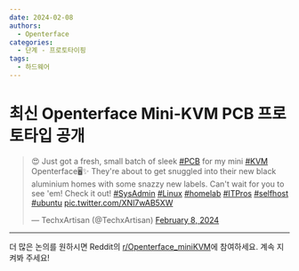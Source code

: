 ```yaml
---
date: 2024-02-08
authors:
  - Openterface
categories:
  - 단계 - 프로토타이핑
tags:
  - 하드웨어
---
```


# 최신 Openterface Mini-KVM PCB 프로토타입 공개

<blockquote class="twitter-tweet"><p lang="en" dir="ltr">😍 Just got a fresh, small batch of sleek <a href="https://twitter.com/hashtag/PCB?src=hash&amp;ref_src=twsrc%5Etfw">#PCB</a> for my mini <a href="https://twitter.com/hashtag/KVM?src=hash&amp;ref_src=twsrc%5Etfw">#KVM</a> Openterface🖥️✨ They&#39;re about to get snuggled into their new black aluminium homes with some snazzy new labels. Can&#39;t wait for you to see &#39;em! Check it out! <a href="https://twitter.com/hashtag/SysAdmin?src=hash&amp;ref_src=twsrc%5Etfw">#SysAdmin</a> <a href="https://twitter.com/hashtag/Linux?src=hash&amp;ref_src=twsrc%5Etfw">#Linux</a> <a href="https://twitter.com/hashtag/homelab?src=hash&amp;ref_src=twsrc%5Etfw">#homelab</a> <a href="https://twitter.com/hashtag/ITPros?src=hash&amp;ref_src=twsrc%5Etfw">#ITPros</a> <a href="https://twitter.com/hashtag/selfhost?src=hash&amp;ref_src=twsrc%5Etfw">#selfhost</a> <a href="https://twitter.com/hashtag/ubuntu?src=hash&amp;ref_src=twsrc%5Etfw">#ubuntu</a> <a href="https://t.co/XNl7wAB5XW">pic.twitter.com/XNl7wAB5XW</a></p>&mdash; TechxArtisan (@TechxArtisan) <a href="https://twitter.com/TechxArtisan/status/1755577720568750462?ref_src=twsrc%5Etfw">February 8, 2024</a></blockquote> <script async src="https://platform.twitter.com/widgets.js" charset="utf-8"></script>
<!-- more -->

--------

더 많은 논의를 원하시면 Reddit의 [r/Openterface_miniKVM](https://www.reddit.com/r/Openterface_miniKVM/)에 참여하세요. 계속 지켜봐 주세요!